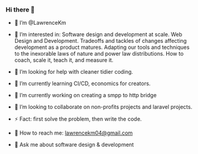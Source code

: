### Hi there 👋

- 👋 I’m @LawrenceKm

- 👀 I’m interested in:  Software design and development at scale. Web Design and Development. Tradeoffs and tackles of changes affecting development as a product matures. Adapting our tools and techniques to the inexorable laws of nature and power law distributions. How to coach, scale it, teach it, and measure it.
    
- 🤔 I’m looking for help with cleaner tidier coding.
- 🌱 I’m currently learning CI/CD, economics for creators.
- 🔭 I’m currently working on creating a smpp to http bridge
- 👯 I’m looking to collaborate on non-profits projects and laravel projects.
- ⚡ Fact: first solve the problem, then write the code.
- 💞️ How to reach me: lawrencekm04@gmail.com
- 💬 Ask me about software design & development

<!--
**lawrencekm/LawrenceKm** is a ✨ _special_ ✨ repository because its `README.md` (this file) appears on your GitHub profile.

-->
